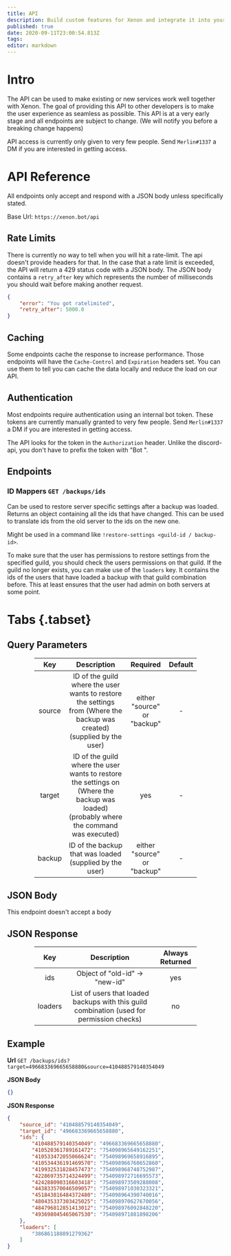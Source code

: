 ```yaml
---
title: API
description: Build custom features for Xenon and integrate it into your service
published: true
date: 2020-09-11T23:00:54.813Z
tags: 
editor: markdown
---
```


# Intro
The API can be used to make existing or new services work well together with Xenon. The goal of providing this API to other developers is to make the user experience as seamless as possible.
This API is at a very early stage and all endpoints are subject to change. (We will notify you before a breaking change happens)

API access is currently only given to very few people. Send `Merlin#1337` a DM if you are interested in getting access.

# API Reference

All endpoints only accept and respond with a JSON body unless specifically stated.

Base Url: `https://xenon.bot/api`

## Rate Limits
There is currently no way to tell when you will hit a rate-limit. The api doesn't provide headers for that.
In the case that a rate limit is exceeded, the API will return a 429 status code with a JSON body.
The JSON body contains a `retry_after` key which represents the number of milliseconds you should wait before making another request.
```json
{
	"error": "You got ratelimited",
	"retry_after": 5000.0
}
```

## Caching
Some endpoints cache the response to increase performance. Those endpoints will have the `Cache-Control` and `Expiration` headers set. You can use them to tell you can cache the data locally and reduce the load on our API.

## Authentication
Most endpoints require authentication using an internal bot token. These tokens are currently manually granted to very few people. Send `Merlin#1337` a DM if you are interested in getting access. 

The API looks for the token in the `Authorization` header. Unlike the discord-api, you don't have to prefix the token with "Bot ".

## Endpoints

### ID Mappers `GET /backups/ids`

Can be used to restore server specific settings after a backup was loaded. Returns an object containing all the ids that have changed. This can be used to translate ids from the old server to the ids on the new one.

Might be used in a command like `!restore-settings <guild-id / backup-id>`.

To make sure that the user has permissions to restore settings from the specified guild, you should check the users permissions on that guild. If the guild no longer exists, you can make use of the `loaders` key. It contains the ids of the users that have loaded a backup with that guild combination before. This at least ensures that the user had admin on both servers at some point.

# Tabs {.tabset}
## Query Parameters

<table style="width:75%; text-align:center; margin-left:auto;margin-right:auto;">
<thead>
  <tr>
    <th>Key</th>
    <th>Description</th>
    <th>Required</th>
    <th>Default</th>
  </tr>
</thead>
<tbody>
  <tr>
    <td>source</td>
    <td>ID of the guild where the user wants to restore the settings from (Where the backup was created) (supplied by the user)</td>
    <td>either "source" or "backup"</td>
    <td>-</td>
  </tr>
    <tr>
    <td>target</td>
    <td>ID of the guild where the user wants to restore the settings on (Where the backup was loaded) (probably where the command was executed)</td>
    <td>yes</td>
    <td>-</td>
  </tr>
    <tr>
    <td>backup</td>
    <td>ID of the backup that was loaded (supplied by the user)</td>
    <td>either "source" or "backup"</td>
    <td>-</td>
  </tr>
</tbody>
</table>

## JSON Body
This endpoint doesn't accept a body

## JSON Response

<table style="width:75%; text-align:center; margin-left:auto;margin-right:auto;">
<thead>
  <tr>
    <th>Key</th>
    <th>Description</th>
    <th>Always Returned</th>
  </tr>
</thead>
<tbody>
  <tr>
    <td>ids</td>
    <td>Object of "old-id" -> "new-id"</td>
    <td>yes</td>
  </tr>
    <tr>
    <td>loaders</td>
    <td>List of users that loaded backups with this guild combination (used for permission checks)</td>
    <td>no</td>
  </tr>
</tbody>
</table>

## Example

__Url__
`GET /backups/ids?target=496683369665658880&source=410488579140354049`

__JSON Body__
```json
{}
```

__JSON Response__
```json
{
    "source_id": "410488579140354049",
    "target_id": "496683369665658880",
    "ids": {
        "410488579140354049": "496683369665658880",
        "410520361789161472": "754098965649162251",
        "410533472055066624": "754098969658916895",
        "410534436191469570": "754098966760652860",
        "419932531828457473": "754098968748752987",
        "422869735714324499": "754098972716695573",
        "424288090316603418": "754098973509288008",
        "443833570046509057": "754098971030323321",
        "451843816484372480": "754098964390740016",
        "480435337303425025": "754098970627670056",
        "484796812851413012": "754098976092848220",
        "493698045465067530": "754098971881898206"
    },
    "loaders": [
        "386861188891279362"
    ]
}
```



